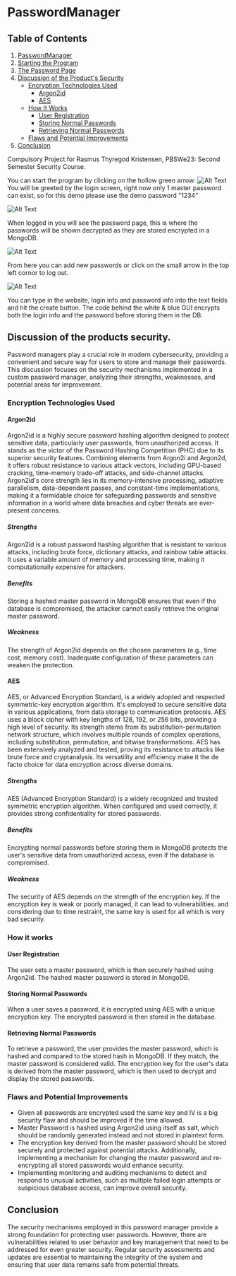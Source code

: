 # PasswordManager

## Table of Contents

1. [PasswordManager](#passwordmanager)
2. [Starting the Program](#starting-the-program)
3. [The Password Page](#the-password-page)
4. [Discussion of the Product's Security](#discussion-of-the-products-security)
   - [Encryption Technologies Used](#encryption-technologies-used)
     - [Argon2id](#argon2id)
     - [AES](#aes)
   - [How It Works](#how-it-works)
     - [User Registration](#user-registration)
     - [Storing Normal Passwords](#storing-normal-passwords)
     - [Retrieving Normal Passwords](#retrieving-normal-passwords)
   - [Flaws and Potential Improvements](#flaws-and-potential-improvements)
5. [Conclusion](#conclusion)


Compulsory Project for Rasmus Thyregod Kristensen, PBSWe23: Second Semester Security Course.

You can start the program by clicking on the hollow green arrow: <img src="https://i.gyazo.com/993a800b3e576ad36234bcc81e94a516.png" alt="Alt Text">
You will be greeted by the login screen, right now only 1 master password can exist, so for this demo please use the demo password "1234"

<img src="https://i.gyazo.com/03b84f1cb147738fda571bddb29941b9.png" alt="Alt Text">

When logged in you will see the password page, this is where the passwords will be shown decrypted as they are stored encrypted in a MongoDB.

<img src="https://i.gyazo.com/d64085b6df575760e6c86cabe9f30576.png" alt="Alt Text">

From here you can add new passwords or click on the small arrow in the top left cornor to log out.

<img src="https://i.gyazo.com/4f5dd5c57f7c93203658804455ad83c6.png" alt="Alt Text">

You can type in the website, login info and password info into the text fields and hit the create button. The code behind the white & blue GUI encrypts both the login info and the password before storing them in the DB.

## Discussion of the products security.
Password managers play a crucial role in modern cybersecurity, providing a convenient and secure way for users to store and manage their passwords. 
This discussion focuses on the security mechanisms implemented in a custom password manager, analyzing their strengths, weaknesses, and potential areas for improvement.
### Encryption Technologies Used
#### Argon2id
Argon2id is a highly secure password hashing algorithm designed to protect sensitive data, 
particularly user passwords, from unauthorized access. 
It stands as the victor of the Password Hashing Competition (PHC) due to its superior security features. 
Combining elements from Argon2i and Argon2d, it offers robust resistance to various attack vectors, including GPU-based cracking, 
time-memory trade-off attacks, and side-channel attacks. Argon2id's core strength lies in its memory-intensive processing, 
adaptive parallelism, data-dependent passes, and constant-time implementations, 
making it a formidable choice for safeguarding passwords and sensitive information in a world where data breaches and cyber threats are ever-present concerns.

##### Strengths
Argon2id is a robust password hashing algorithm that is resistant to various attacks, including brute force, dictionary attacks, and rainbow table attacks. 
It uses a variable amount of memory and processing time, making it computationally expensive for attackers.
##### Benefits
Storing a hashed master password in MongoDB ensures that even if the database is compromised, the attacker cannot easily retrieve the original master password.
##### Weakness 
The strength of Argon2id depends on the chosen parameters (e.g., time cost, memory cost). Inadequate configuration of these parameters can weaken the protection.

#### AES
AES, or Advanced Encryption Standard, is a widely adopted and respected symmetric-key encryption algorithm. 
It's employed to secure sensitive data in various applications, from data storage to communication protocols. 
AES uses a block cipher with key lengths of 128, 192, or 256 bits, 
providing a high level of security. Its strength stems from its substitution-permutation network structure, 
which involves multiple rounds of complex operations, including substitution, permutation, and bitwise transformations. 
AES has been extensively analyzed and tested, 
proving its resistance to attacks like brute force and cryptanalysis. 
Its versatility and efficiency make it the de facto choice for data encryption across diverse domains.
##### Strengths
AES (Advanced Encryption Standard) is a widely recognized and trusted symmetric encryption algorithm. When configured and used correctly, it provides strong confidentiality for stored passwords.
##### Benefits
Encrypting normal passwords before storing them in MongoDB protects the user's sensitive data from unauthorized access, even if the database is compromised.
##### Weakness 
The security of AES depends on the strength of the encryption key. If the encryption key is weak or poorly managed, it can lead to vulnerabilities. 
and considering due to time restraint, the same key is used for all which is very bad security.

### How it works
#### User Registration
The user sets a master password, which is then securely hashed using Argon2id. The hashed master password is stored in MongoDB.
#### Storing Normal Passwords
When a user saves a password, it is encrypted using AES with a unique encryption key. The encrypted password is then stored in the database.
#### Retrieving Normal Passwords
To retrieve a password, the user provides the master password, which is hashed and compared to the stored hash in MongoDB. If they match, the master password is considered valid. 
The encryption key for the user's data is derived from the master password, which is then used to decrypt and display the stored passwords.

### Flaws and Potential Improvements
 - Given all passwords are encrypted used the same key and IV is a big security flaw and should be improved if the time allowed.
 - Master Password is hashed using Argon2id using itself as salt, which should be randomly generated instead and not stored in plaintext form.
 - The encryption key derived from the master password should be stored securely and protected against potential attacks. Additionally, implementing a mechanism for changing the master password and re-encrypting all stored passwords would enhance security.
 - Implementing monitoring and auditing mechanisms to detect and respond to unusual activities, such as multiple failed login attempts or suspicious database access, can improve overall security.

## Conclusion
The security mechanisms employed in this password manager provide a strong foundation for protecting user passwords. However, 
there are vulnerabilities related to user behavior and key management that need to be addressed for even greater security. 
Regular security assessments and updates are essential to maintaining the integrity of the system and ensuring that user data remains safe from potential threats.